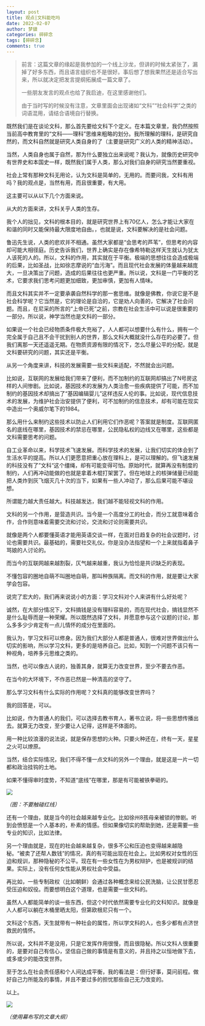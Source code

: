 ```yaml
---
layout: post
title: 观点|文科能吃吗
date: 2022-02-07
author: 梦貘
categories: 碎碎念
tags: [碎碎念]
comments: true
---
```


>前言：这篇文章的缘起是我参加的一个线上沙龙，但讲的时候太紧张了，漏掉了好多东西，而且语言组织也不是很好。事后想了想我果然还是适合写出来，所以就决定把发言提纲拓展成一篇文章了。
>
>一些朋友发言的观点也给了我启迪，在这里感谢他们。
>
>由于当时写的时候没有注意，文章里面会出现诸如“文科”“社会科学”之类的词语混用，请结合语境自行替换。

既然我们是在谈论文科，那么首先要给文科下个定义。在本篇文章里，我仍然按照当前高中教育里的“文科——理科”思维来粗略的划分。我所理解的理科，是研究自然的，而文科自然就是研究人类自身的了（主要是研究广义的人类的精神活动）。

当然，人类自身也属于自然，那为什么要独立出来说呢？我认为，就像历史研究中有世界史和本国史一样，既然我们属于人类，那么对我们自身的研究当然要重视。

社会上常有那种文科无用论，认为文科是简单的，无用的。而要问我，文科有用吗？我的观点是，当然有用，而且很重要，有大用。

这主要可以从以下几个方面来说。

从大的方面来讲，文科关乎人类的生存。

我个人的拙见，文科的根本目的，就是研究世界上有70亿人，怎么才能让大家在和谐的同时又能保持最大限度地自由。，也就是说，文科要解决的是社会问题。

鲁迅先生说，人类的悲欢并不相通。虽然大家都是“会思考的芦苇”，但思考的内容却可能大相径庭。历史告诉我们，世界上确实是存在像希特勒这样天生就认为犹太人该死的人的。所以，文科的作用，其实就在于平衡。极端的思想往往会造成极端的后果，比如圣战，比如徐志摩说的“血污海”。而且现代社会发展的体量越来越庞大，一旦决策出了问题，造成的后果往往也更严重。所以说，文科是一门平衡的艺术，它要求我们思考问题更加细致，更加审慎，更加有人情味。

而且文科其实并不一定要承袭自然科学的那一套思维。就像是佛教，你说它是不是社会科学呢？它当然是，它的理论是自洽的，它是劝人向善的，它解决了社会问题。而且，在尼采的所言的“上帝已死”之前，宗教在社会生活中可以说是很重要的一部分。所以说，神学当然也是文科的一部分。

如果说一个社会已经物质条件极大充裕了，人人都可以想要什么有什么，拥有一个完全属于自己且不会干扰到别人的世界，那么文科大概就没什么存在的必要了。但我们离那一天还遥遥无期。在物质资源有限的情况下，怎么尽量公平的分配，就是文科要研究的问题，其实还是平衡。

从另一个角度来讲，科技的发展需要一些文科来适配，不然就会出问题。

比如说，互联网的发展给我们带来了便利，而不加制约的互联网却搞出了N号房这样的人间惨剧。比如说，基因技术的发展为人类治愈一些疾病提供了可能，而不加制约的基因技术却搞出了“基因编辑婴儿”这样违反人伦的事。比如说，现代信息技术的发展，为维护社会治安提供了便利，可不加制约的信息技术，却有可能在现实中造出一个奥威尔笔下的1984。

那么用什么来制约这些技术以防止人们利用它们作恶呢？答案就是制度。互联网匿名的底线在哪里，基因技术的禁忌在哪里，公民隐私权的边线又在哪里，这些都是文科需要思考的问题。

自工业革命以来，科学技术飞速发展。而科学技术的发展，让我们切实的体会到了生活水平的提高。所以人们更愿意把重心放在理科上，是可以理解的。但飞速发展的科技没有了”文科“这个缰绳，却有可能变得可怕。原始时代，就算再没有制度的制约，人们再冲动能做的也就是拿着木棍打架罢了。但在地球上的核弹储量已经能把人类炸到灰飞烟灭几十次的当下，如果有一些人冲动了，那么后果可能不堪设想。

所谓能力越大责任越大。科技越发达，我们越不能轻视文科的作用。

文科的另一个作用，是营造共识。当今是一个高度分工的社会，而分工就意味着合作，合作则意味着需要交流和讨论，交流和讨论则需要共识。

就像是两个人都要懂英语才能用英语交谈一样，在面对日趋复杂的社会议题时，讨论也需要共识。最基础的，需要社交礼仪。你是没办法指望和一个上来就指着鼻子骂娘的人讨论的。

而当今的互联网越来越割裂，仄气越来越重，我认为恰恰是共识缺乏的表现。

不懂包容的圈地自萌不叫圈地自萌，那叫种族隔离。而文科的作用，就是要让大家学会包容。

说完了宏大的，我们再来说说小的方面：学习文科对个人来讲有什么好处呢？

诚然，在大部分情况下，文科搞钱是没有理科容易的，而在现代社会，搞钱显然不是什么耻辱而是一种荣耀。所以既然选择了文科，并愿意参与这个议题的讨论，那么多多少少肯定有一点儿情怀的成分在里面的。

我认为，学习文科可以修身。因为我们大部分人都是普通人，很难对世界做出什么切实的影响，所以学习文科，更多的是培养自己。比如，知到一个问题不该只有一种视角，培养多元思维之类的。

当然，也可以像古人说的，独善其身，就算无力改变世界，至少不要去作恶。

在当今的大环境下，不作恶已然是一种清高的坚守了。

那么学习文科有什么实际的作用呢？文科真的能够改变世界吗？

我的回答是，可以。

比如说，作为普通人的我们，可以选择去教书育人，著书立说，将一些思想传播出去。就算无力改变，至少要让人记得，这样是不体面的。

用一种比较浪漫的说法说，就是保存思想的火种。只要火种还在，终有一天，星星之火可以燎原。

当然，结合实际情况，我们不得不懂一点文科的另外一个理由，就是这是一片一切都和政治挂钩的土地。

如果不懂得审时度势，不知道“底线”在哪里，那是有可能被铁拳砸的。

[![](https://s4.ax1x.com/2022/02/07/HMpHaV.jpg)](https://imgtu.com/i/HMpHaV)

*（图：不要触碰红线）*

还有一个理由，就是当今的社会越来越专业化。比如徐州8孩母亲被锁的惨剧。听到会愤怒是一个人基本的，朴素的情感。但如果像切实的帮助到她，还是需要一些专业的知识，比如法律。

另一个理由就是，现在的社会越来越复杂，很多不公和压迫也变得越来越隐秘。“被卖了还帮人数钱”的情况，真的有可能出现在社会上。比如男权对女性的压迫和规训，那种隐秘的不公平。现在有一些女性在为男权辩护，也是被规训的结果。实际上，没有任何女性能从男权社会中受益。

再比如，一些专制政权（比如朝鲜）会通过各种概念来给公民洗脑，让公民甘愿忍受压迫和奴役。而要想明白这个道理，也是需要一些文科的。

虽然人人都能简单的谈一些东西，但这个时代依然需要专业化的文科知识。就像是人人都可以躺在木桶里晒太阳，但第欧根尼只有一个。

文科这个东西，天生就带有一种社会的属性，所以学文科的人，也多少都有点济世救民的情怀。

所以说，文科并不是没用，只是它发挥作用很慢，而且很隐秘。所以文科人很重要的，是要对自己有信心，坚信自己做的事情是有意义的，并且持之以恒地做下去，或多或少的能改变世界。

至于怎么在社会责任感和个人间达成平衡，我的看法是：但行好事，莫问前程。做好自己力所能及的事情，并且不要过多的担忧那些自己无力改变的。

以上。

[![](https://s4.ax1x.com/2022/02/07/HM90iT.png)](https://imgtu.com/i/HM90iT)

*（使用幕布写的文章大纲）*
